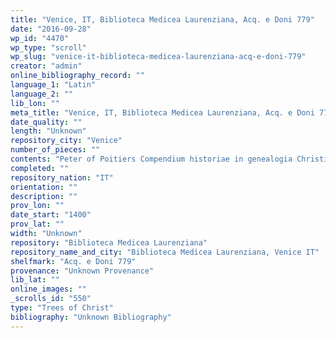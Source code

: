 ```yaml
---
title: "Venice, IT, Biblioteca Medicea Laurenziana, Acq. e Doni 779"
date: "2016-09-28"
wp_id: "4470"
wp_type: "scroll"
wp_slug: "venice-it-biblioteca-medicea-laurenziana-acq-e-doni-779"
creator: "admin"
online_bibliography_record: ""
language_1: "Latin"
language_2: ""
lib_lon: ""
meta_title: "Venice, IT, Biblioteca Medicea Laurenziana, Acq. e Doni 779"
date_quality: ""
length: "Unknown"
repository_city: "Venice"
number_of_pieces: ""
contents: "Peter of Poitiers Compendium historiae in genealogia Christi."
completed: ""
repository_nation: "IT"
orientation: ""
description: ""
prov_lon: ""
date_start: "1400"
prov_lat: ""
width: "Unknown"
repository: "Biblioteca Medicea Laurenziana"
repository_name_and_city: "Biblioteca Medicea Laurenziana, Venice IT"
shelfmark: "Acq. e Doni 779"
provenance: "Unknown Provenance"
lib_lat: ""
online_images: ""
_scrolls_id: "550"
type: "Trees of Christ"
bibliography: "Unknown Bibliography"
---
```



